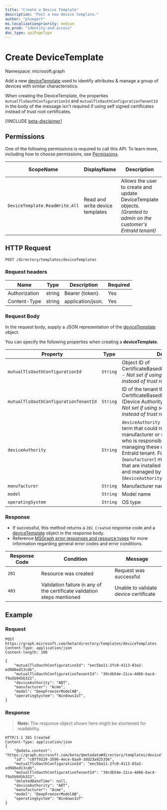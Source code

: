```yaml
---
title: "Create a Device Template"
description: "Post a new device template."
author: "ploegert"
ms.localizationpriority: medium
ms.prod: "identity-and-access"
doc_type: apiPageType
---
```


# Create DeviceTemplate
Namespace: microsoft.graph

Add a new [deviceTemplate](../resources/devicetemplate.md) used to identify attributes & manage a group of devices with similar characteristics. 

When creating the DeviceTemplate, the properties  `mutualTlsOauthConfigurationId` and `mutualTlsOauthConfigurationTenantId` in the body of the message isn't required if using self signed certificates instead of trust root certificates.

[!INCLUDE [beta-disclaimer](../../includes/beta-disclaimer.md)]

## Permissions
One of the following permissions is required to call this API. To learn more, including how to choose permissions, see [Permissions](../../../concepts/permissions-reference.md).

|ScopeName|DisplayName|Description|Type|Admin Consent?|Entities/APIs covered|
|-|-|-|-|-|-|
|`DeviceTemplate.ReadWrite.All`|Read and write device templates |Allows the user to create and update DeviceTemplate objects. _(Granted to admin on the customer's EntraId tenant)_|**Application** and **Delegated**|**Yes**|List, Get, Create, Update, Delete|

## HTTP Request

<!-- {
  "blockType": "ignored"
}
-->
``` http
POST /directory/templates/deviceTemplates
```

### Request headers
| Name | Type |	Description | Required |
|--|--|--|--|
| Authorization	| string	| Bearer {token}. | Yes |
| Content-Type  | string  | application/json. | Yes |

### Request Body
In the request body, supply a JSON representation of the [deviceTemplate](../resources/devicetemplate.md) object.

You can specify the following properties when creating a **deviceTemplate**.

|Property|Type|Description|Required|
|-|-|-|-|
|`mutualTlsOauthConfigurationId`|`String`|Object ID of CertificateBasedDeviceAuthConfiguration - _Not set if using self signed certificates instead of trust root certificates._|No|
|`mutualTlsOauthConfigurationTenantId`|`String`|ID of the tenant that contains the CertificateBasedDeviceAuthConfiguration (Device Authority's EntraId Tenant ID) - _Not set if using self signed certificates instead of trust root certificates._|No|
|`deviceAuthority` | `String` | `deviceAuthority` is used as a generic term that could refer to the device manufacturer or some reseller or supplier who is responsible for provisioning and managing these devices on a customer's EntraId tenant. For example, Acme (`manufacturer`) makes security cameras that are installed in customer buildings and managed by ABC Company (`deviceAuthority`). | Yes 
|`manufacturer`|`String`|Manufacturer name|Yes|
|`model`|`String`|Model name | Yes|
|`operatingSystem`|`String`|OS type | No |

### Response
- If successful, this method returns a `201 Created` response code and a [deviceTemplate](../resources/devicetemplate.md) object in the response body.
- Reference [MSGraph error responses and resource types](../../../concepts/errors.md) for more information regarding general error codes and error conditions.

|Response Code|Condition|Message|
|-|-|-|
|`201` | Resource was created |Request was successful|
|`403` | Validation failure in any of the certificate validation steps mentioned | Unable to validate device certificate|


## Example

### Request

``` http
POST https://graph.microsoft.com/beta/directory/templates/deviceTemplates
Content-Type: application/json
Content-length: 106

{
    "mutualTlsOauthConfigurationId": "eec5ba11-2fc0-4113-83a2-ed986ed13cdb",
    "mutualTlsOauthConfigurationTenantId": "39cdb54e-21ca-4d66-bacd-f9a5b945b322",
    "deviceAuthority": "ADT",
    "manufacturer": "Acme",
    "model": "DeepFreezerModelAB",
    "operatingSystem": "WindowsIoT",
}
```

### Response
>**Note:** The response object shown here might be shortened for readability.

``` http
HTTP/1.1 201 Created
Content-Type: application/json
{
    "@odata.context": "https://graph.microsoft.com/beta/$metadata#directory/templates/deviceTemplates/$entity",
    "id": "c0ff9329-3596-4ece-8aa9-3dd23a925356",
    "mutualTlsOauthConfigurationId": "eec5ba11-2fc0-4113-83a2-ed986ed13cdb",
    "mutualTlsOauthConfigurationTenantId": "39cdb54e-21ca-4d66-bacd-f9a5b945b322",
    "deletedDateTime": null,
    "deviceAuthority": "ADT",
    "manufacturer": "Acme",
    "model": "DeepFreezerModelAB",
    "operatingSystem": "WindowsIoT"
}
```